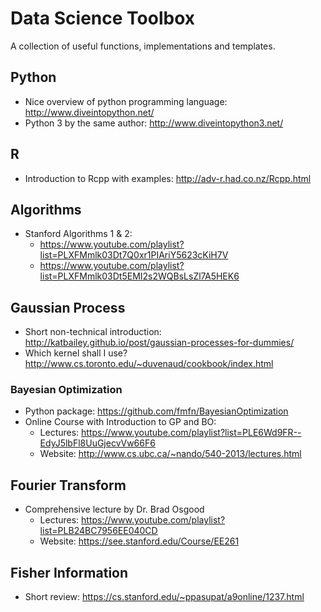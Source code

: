 # Data Science Toolbox
A collection of useful functions, implementations and templates.

## Python
- Nice overview of python programming language: http://www.diveintopython.net/
- Python 3 by the same author: http://www.diveintopython3.net/

## R
- Introduction to Rcpp with examples: http://adv-r.had.co.nz/Rcpp.html

## Algorithms
- Stanford Algorithms 1 & 2:
	- https://www.youtube.com/playlist?list=PLXFMmlk03Dt7Q0xr1PIAriY5623cKiH7V
	- https://www.youtube.com/playlist?list=PLXFMmlk03Dt5EMI2s2WQBsLsZl7A5HEK6

## Gaussian Process
- Short non-technical introduction: http://katbailey.github.io/post/gaussian-processes-for-dummies/
- Which kernel shall I use? http://www.cs.toronto.edu/~duvenaud/cookbook/index.html

### Bayesian Optimization
- Python package: https://github.com/fmfn/BayesianOptimization
- Online Course with Introduction to GP and BO: 
	- Lectures: https://www.youtube.com/playlist?list=PLE6Wd9FR--EdyJ5lbFl8UuGjecvVw66F6
	- Website: http://www.cs.ubc.ca/~nando/540-2013/lectures.html


## Fourier Transform
- Comprehensive lecture by Dr. Brad Osgood
	- Lectures: https://www.youtube.com/playlist?list=PLB24BC7956EE040CD
	- Website: https://see.stanford.edu/Course/EE261

## Fisher Information
- Short review: https://cs.stanford.edu/~ppasupat/a9online/1237.html
